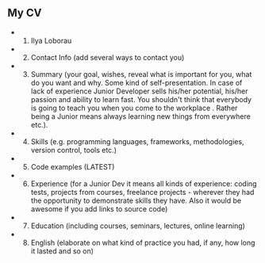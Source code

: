 ## My CV
- 1. Ilya Loborau
- 2. Contact Info (add several ways to contact you)
- 3. Summary (your goal, wishes, reveal what is important for you, what do you want and why.
Some kind of self-presentation. In case of lack of experience  Junior Developer sells his/her potential, his/her passion and ability to learn fast. You shouldn't think that everybody is going to teach you when you come to the workplace . Rather being a Junior means always
learning new things from everywhere etc.).
- 4. Skills (e.g. programming languages, frameworks, methodologies, version control, tools etc.)
- 5. Code examples (LATEST)
- 6. Experience (for a Junior Dev it means all kinds of experience: coding tests, projects from courses,
freelance projects - wherever they had the opportunity to demonstrate skills they have.
Also it would be awesome if you add links to source code)
- 7. Education (including courses, seminars, lectures, online learning)
- 8. English (elaborate on what kind of practice you had, if any, how long it lasted and so on)

